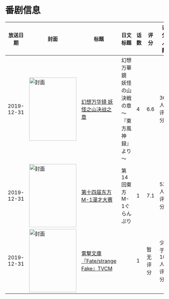 # 番剧信息

|放送日期|封面|标题|日文标题|话数|评分|评分人数|
|---|---|---|---|---|---|---|
|2019-12-31|<img src="//lain.bgm.tv/pic/cover/c/1c/b5/282891_42KhM.jpg" alt="封面" style="width:150px;height:200px;object-fit:cover;">|[幻想万华镜 妖怪之山决战之章](https://bangumi.tv/subject/282891)|幻想万華鏡 妖怪の山決戦の章 ～『東方風神録』より～|4|6.6|368人评分|
|2019-12-31|<img src="//lain.bgm.tv/pic/cover/c/ba/ef/299576_xfTfU.jpg" alt="封面" style="width:150px;height:200px;object-fit:cover;">|[第十四届东方M-1漫才大赛](https://bangumi.tv/subject/299576)|第14回東方M-1ぐらんぷり|1|7.1|53人评分|
|2019-12-31|<img src="//lain.bgm.tv/pic/cover/c/a7/eb/505734_VhbyV.jpg" alt="封面" style="width:150px;height:200px;object-fit:cover;">|[電撃文庫『Fate/strange Fake』TVCM](https://bangumi.tv/subject/505734)||1|暂无评分|少于10人评分|

